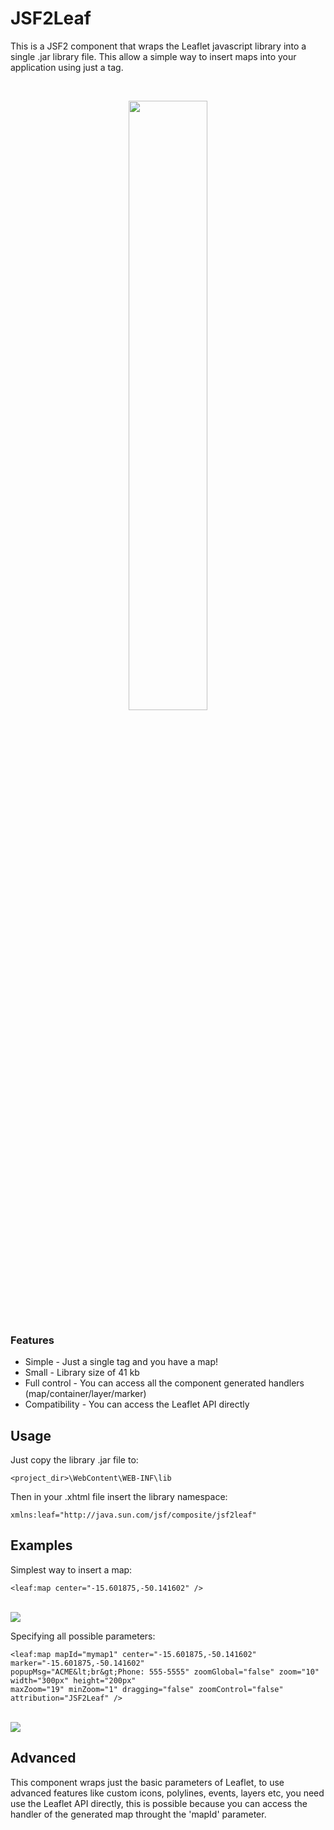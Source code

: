 # JSF2Leaf
This is a JSF2 component that wraps the Leaflet javascript library into a single .jar library file. This allow a simple way to insert maps into your application using just a tag.

<br><div align="center"><img width="50%" src="https://raw.githubusercontent.com/themrleon/JSF2Leaf/master/images/primefaces.png"></div>

### Features
* Simple - Just a single tag and you have a map!
* Small - Library size of 41 kb
* Full control - You can access all the component generated handlers (map/container/layer/marker)
* Compatibility - You can access the Leaflet API directly

## Usage
Just copy the library .jar file to:
```
<project_dir>\WebContent\WEB-INF\lib
```
Then in your .xhtml file insert the library namespace:
```
xmlns:leaf="http://java.sun.com/jsf/composite/jsf2leaf"
```

## Examples

Simplest way to insert a map:
```
<leaf:map center="-15.601875,-50.141602" />
```
<br><img src="https://raw.githubusercontent.com/themrleon/JSF2Leaf/master/images/default.png">

Specifying all possible parameters:
```
<leaf:map mapId="mymap1" center="-15.601875,-50.141602"  marker="-15.601875,-50.141602" 
popupMsg="ACME&lt;br&gt;Phone: 555-5555" zoomGlobal="false" zoom="10" width="300px" height="200px" 
maxZoom="19" minZoom="1" dragging="false" zoomControl="false" attribution="JSF2Leaf" />
```
<br><img src="https://raw.githubusercontent.com/themrleon/JSF2Leaf/master/images/full.png">

## Advanced
This component wraps just the basic parameters of Leaflet, to use advanced features like custom icons, polylines, events, layers etc, you need use the Leaflet API directly, this is possible because you can access the handler of the generated map throught the 'mapId' parameter.

